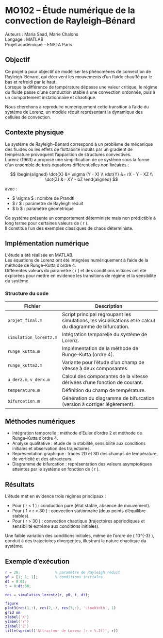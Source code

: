 # MO102 – Étude numérique de la convection de Rayleigh–Bénard

Auteurs : Maria Saad, Marie Chalons  
Langage : MATLAB  
Projet académique – ENSTA Paris

## Objectif

Ce projet a pour objectif de modéliser les phénomènes de convection de Rayleigh–Bénard, qui décrivent les mouvements d’un fluide chauffé par le bas et refroidi par le haut.  
Lorsque la différence de température dépasse une valeur critique, le régime du fluide passe d’une conduction stable à une convection ordonnée, puis à un comportement instationnaire et chaotique.  

Nous cherchons à reproduire numériquement cette transition à l’aide du système de Lorenz, un modèle réduit représentant la dynamique des cellules de convection.

## Contexte physique

Le système de Rayleigh–Bénard correspond à un problème de mécanique des fluides où les effets de flottabilité induits par un gradient de température provoquent l’apparition de structures convectives.  
Lorenz (1963) a proposé une simplification de ce système sous la forme d’un ensemble de trois équations différentielles non linéaires :

$$
\begin{aligned}
\dot{X} &= \sigma (Y - X) \\
\dot{Y} &= rX - Y - XZ \\
\dot{Z} &= XY - bZ
\end{aligned}
$$

avec :

- $ \sigma $ : nombre de Prandtl  
- $ r $ : paramètre de Rayleigh réduit  
- $ b $ : paramètre géométrique


Ce système présente un comportement déterministe mais non prédictible à long terme pour certaines valeurs de \( r \).  
Il constitue l’un des exemples classiques de chaos déterministe.

## Implémentation numérique

L’étude a été réalisée en MATLAB.  
Les équations de Lorenz ont été intégrées numériquement à l’aide de la méthode de Runge–Kutta d’ordre 4.  
Différentes valeurs du paramètre \( r \) et des conditions initiales ont été explorées pour mettre en évidence les transitions de régime et la sensibilité du système.

### Structure du code

| Fichier | Description |
|----------|-------------|
| `projet_final.m` | Script principal regroupant les simulations, les visualisations et le calcul du diagramme de bifurcation. |
| `simulation_lorentz.m` | Intégration temporelle du système de Lorenz. |
| `runge_kutta.m` | Implémentation de la méthode de Runge–Kutta (ordre 4). |
| `runge_kutta2.m` | Variante pour l’étude d’un champ de vitesse à deux composantes. |
| `u_derz.m`, `v_derx.m` | Calcul des composantes de la vitesse dérivées d’une fonction de courant. |
| `temperature.m` | Définition du champ de température. |
| `bifurcation.m` | Génération du diagramme de bifurcation (version à corriger légèrement). |

## Méthodes numériques

- Intégration temporelle : méthode d’Euler d’ordre 2 et méthode de Runge–Kutta d’ordre 4.  
- Analyse qualitative : étude de la stabilité, sensibilité aux conditions initiales et observation des trajectoires.  
- Représentation graphique : tracés 2D et 3D des champs de température, de vorticité et des attracteurs.  
- Diagramme de bifurcation : représentation des valeurs asymptotiques atteintes par le système en fonction de \( r \).

## Résultats

L’étude met en évidence trois régimes principaux :

- Pour \( r < 1 \) : conduction pure (état stable, absence de mouvement).  
- Pour \( 1 < r < 30 \) : convection stationnaire (deux points d’équilibre stables).  
- Pour \( r > 30 \) : convection chaotique (trajectoires apériodiques et sensibilité extrême aux conditions initiales).

Une faible variation des conditions initiales, même de l’ordre de \( 10^{-3} \), conduit à des trajectoires divergentes, illustrant la nature chaotique du système.

## Exemple d’exécution

```matlab
r = 28;                % paramètre de Rayleigh réduit
y0 = [1; 1; 1];        % conditions initiales
dt = 0.01; 
t = 0:dt:50;

res = simulation_lorentz(r, y0, t, dt);

figure
plot3(res(1,:), res(2,:), res(3,:), 'LineWidth', 1)
grid on
xlabel('X')
ylabel('Y')
zlabel('Z')
title(sprintf('Attracteur de Lorenz (r = %.2f)', r))
